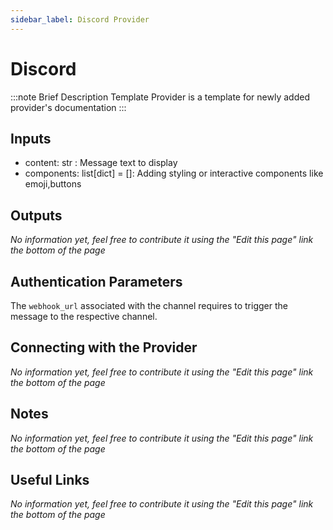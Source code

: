```yaml
---
sidebar_label: Discord Provider
---
```


# Discord

:::note Brief Description
Template Provider is a template for newly added provider's documentation
:::

## Inputs
- content: str : Message text to display
- components: list[dict] = []: Adding styling or interactive components like emoji,buttons

## Outputs
*No information yet, feel free to contribute it using the "Edit this page" link the bottom of the page*

## Authentication Parameters
The `webhook_url` associated with the channel requires to trigger the message to the respective channel.

## Connecting with the Provider
*No information yet, feel free to contribute it using the "Edit this page" link the bottom of the page*

## Notes
*No information yet, feel free to contribute it using the "Edit this page" link the bottom of the page*

## Useful Links
*No information yet, feel free to contribute it using the "Edit this page" link the bottom of the page*
